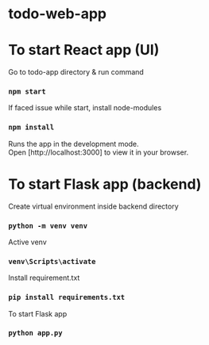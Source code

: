 # todo-web-app

# To start React app (UI)

Go to todo-app directory & run command
### `npm start`

If faced issue while start, install node-modules
### `npm install`

Runs the app in the development mode.\
Open [http://localhost:3000] to view it in your browser.


# To start Flask app (backend)

Create virtual environment inside backend directory
### `python -m venv venv`

Active venv
### `venv\Scripts\activate`

Install requirement.txt
### `pip install requirements.txt`

To start Flask app
### `python app.py`